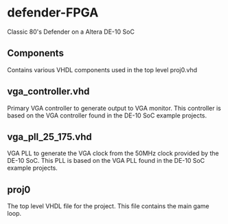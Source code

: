 # defender-FPGA
Classic 80's Defender on a Altera DE-10 SoC
## Components
Contains various VHDL components used in the top level proj0.vhd
## vga_controller.vhd
Primary VGA controller to generate output to VGA monitor. This controller is based on the VGA controller found in the DE-10 SoC example projects.
## vga_pll_25_175.vhd
VGA PLL to generate the VGA clock from the 50MHz clock provided by the DE-10 SoC. This PLL is based on the VGA PLL found in the DE-10 SoC example projects.
## proj0
The top level VHDL file for the project. This file contains the main game loop.